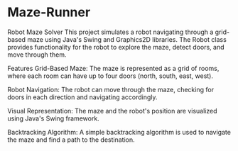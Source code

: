 # Maze-Runner
Robot Maze Solver
This project simulates a robot navigating through a grid-based maze using Java's Swing and Graphics2D libraries. The Robot class provides functionality for the robot to explore the maze, detect doors, and move through them.

Features
Grid-Based Maze: The maze is represented as a grid of rooms, where each room can have up to four doors (north, south, east, west).

Robot Navigation: The robot can move through the maze, checking for doors in each direction and navigating accordingly.

Visual Representation: The maze and the robot's position are visualized using Java's Swing framework.

Backtracking Algorithm: A simple backtracking algorithm is used to navigate the maze and find a path to the destination.
